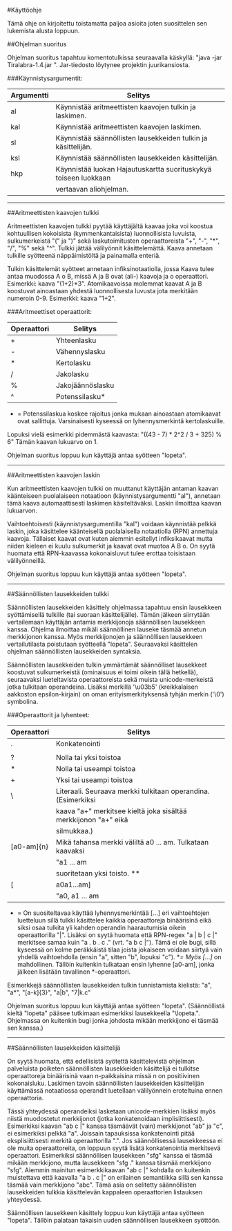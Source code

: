 #Käyttöohje

Tämä ohje on kirjoitettu toistamatta paljoa asioita joten suosittelen sen
lukemista alusta loppuun.

##Ohjelman suoritus

Ohjelman suoritus tapahtuu komentotulkissa seuraavalla käskyllä:
"java -jar Tiralabra-1.4.jar <argumentti>".
Jar-tiedosto löytynee projektin juurikansiosta.

###Käynnistysargumentit:

|Argumentti|Selitys|
|-------|----------------------------------------------------------------------|
|al		|Käynnistää aritmeettisten kaavojen tulkin ja laskimen.				   |
|kal	|Käynnistää aritmeettisten kaavojen laskimen.						   |
|sl		|Käynnistää säännöllisten lausekkeiden tulkin ja käsittelijän.		   |
|ksl	|Käynnistää säännöllisten lausekkeiden käsittelijän.				   |
|hkp	|Käynnistää luokan Hajautuskartta suorituskykyä toiseen luokkaan	   |
|		|vertaavan aliohjelman.												   |

* * *

##Aritmeettisten kaavojen tulkki

Aritmeettisten kaavojen tulkki pyytää käyttäjältä kaavaa joka voi koostua
kohtuullisen kokoisista (kymmenkantaisista) luonnollisista luvuista,
sulkumerkeistä "(" ja ")" sekä laskutoimitusten operaattoreista "+", "-", "*",
"/", "%" sekä "^". Tulkki jättää välilyönnit käsittelemättä. Kaava annetaan
tulkille syötteenä näppäimistöltä ja painamalla enteriä.

Tulkin käsittelemät syötteet annetaan infiksinotaatiolla, jossa Kaava tulee
antaa muodossa A o B, missä A ja B ovat (ali-) kaavoja ja o operaattori.
Esimerkki: kaava "(1+2)*3". Atomikaavoissa molemmat kaavat A ja B koostuvat
ainoastaan yhdestä luonnollisesta luvusta jota merkitään numeroin 0-9.
Esimerkki: kaava "1+2". 

###Aritmeettiset operaattorit:

|Operaattori|Selitys	|
|---|-------------------|
|+	|Yhteenlasku		|
|-	|Vähennyslasku		|
|*	|Kertolasku			|
|/	|Jakolasku			|
|%	|Jakojäännöslasku	|
|^	|Potenssilasku*		|

* = Potenssilaskua koskee rajoitus jonka mukaan ainoastaan atomikaavat ovat
	sallittuja. Varsinaisesti kyseessä on lyhennysmerkintä kertolaskuille.

Lopuksi vielä esimerkki pidemmästä kaavasta:
"((43 - 7) * 2^2 / 3 + 325) % 6"
Tämän kaavan lukuarvo on 1.

Ohjelman suoritus loppuu kun käyttäjä antaa syötteen "lopeta".

* * *

##Aritmeettisten kaavojen laskin

Kun aritmeettisten kaavojen tulkki on muuttanut käyttäjän antaman kaavan
käänteiseen puolalaiseen notaatioon (käynnistysargumentti "al"), annetaan tämä
kaava automaattisesti laskimen käsiteltäväksi. Laskin ilmoittaa kaavan
lukuarvon.

Vaihtoehtoisesti (käynnistysargumentilla "kal") voidaan käynnistää pelkkä
laskin, joka käsittelee käänteisellä puolalaisella notaatiolla (RPN) annettuja
kaavoja. Tällaiset kaavat ovat kuten aiemmin esitellyt infiksikaavat mutta
niiden kieleen ei kuulu sulkumerkit ja kaavat ovat muotoa A B o. On syytä
huomata että RPN-kaavassa kokonaisluvut tulee erottaa toisistaan välilyönneillä.

Ohjelman suoritus loppuu kun käyttäjä antaa syötteen "lopeta".

* * *

##Säännöllisten lausekkeiden tulkki

Säännöllisten lausekkeiden käsittely ohjelmassa tapahtuu ensin lausekkeen
syöttämisellä tulkille (tai suoraan käsittelijälle). Tämän jälkeen siirrytään
vertailemaan käyttäjän antamia merkkijonoja säännöllisen lausekkeen kanssa.
Ohjelma ilmoittaa mikäli säännöllinen lauseke täsmää annetun merkkijonon kanssa.
Myös merkkijonojen ja säännöllisen lausekkeen vertailutilasta poistutaan
syötteellä "lopeta". Seuraavaksi käsittelen ohjelman säännöllisten lausekkeiden
syntaksia.

Säännöllisten lausekkeiden tulkin ymmärtämät säännölliset lausekkeet koostuvat
sulkumerkeistä (ominaisuus ei toimi oikein tällä hetkellä), seuraavaksi
lueteltavista operaattoreista sekä muista unicode-merkeistä jotka tulkitaan
operandeina. Lisäksi merkillä '\u03b5' (kreikkalaisen aakkoston epsilon-kirjain)
on oman erityismerkityksensä tyhjän merkin ('\0') symbolina.

###Operaattorit ja lyhenteet:

|Operaattori|Selitys														   |
|-----------|------------------------------------------------------------------|
|.			|Konkatenointi													   |
||			|Haarautuminen*													   |
|?			|Nolla tai yksi	toistoa											   |
|*			|Nolla tai useampi toistoa										   |
|+			|Yksi tai useampi toistoa										   |
|\			|Literaali. Seuraava merkki tulkitaan operandina. (Esimerkiksi	   |
|			|kaava "a\+" merkitsee kieltä joka sisältää merkkijonon "a+" eikä  |
|			|silmukkaa.)													   |
|[a0-am]{n}	|Mikä tahansa merkki väliltä a0 ... am. Tulkataan kaavaksi		   |
|			|"a1 ... am |" toistettuna n kertaa. Jos parametri {n} puuttuu,	   |
|			|suoritetaan yksi toisto. **									   |
[|a0a1...am]|Jokin vaihtoehdoista a0, a1 ... am. Tulkataan kaavaksi			   |
|			|"a0, a1 ... am |". **											   |


* = On suositeltavaa käyttää lyhennysmerkintää [...] eri vaihtoehtojen
	luetteluun sillä tulkki käsittelee kaikkia operaattoreja binäärisinä eikä
	siksi osaa tulkita yli kahden operandin haarautumisia oikein operaattorilla
	"|". Lisäksi on syytä huomata että RPN-regex "a | b | c |" merkitsee samaa
	kuin "a . b . c ." (vrt. "a b c |"). Tämä ei ole bugi, sillä kyseessä on
	kolme peräkkäistä tilaa joista jokaiseen voidaan siirtyä vain yhdellä
	vaihtoehdolla (ensin "a", sitten "b", lopuksi "c").
**=	Myös [...]* on mahdollinen. Tällöin kuitenkin tulkataan ensin lyhenne
	[a0-am], jonka jälkeen lisätään tavallinen *-operaattori.

Esimerkkejä säännöllisten lausekkeiden tulkin tunnistamista kielistä:
"a", "a*", "[a-k]{3}", "a|b", "7|k.c"

Ohjelman suoritus loppuu kun käyttäjä antaa syötteen "lopeta". (Säännöllistä 
kieltä "lopeta" pääsee tutkimaan esimerkiksi lausekkeella "\lopeta.". Ohjelmassa
on kuitenkin bugi jonka johdosta mikään merkkijono ei täsmää sen kanssa.)

* * *

##Säännöllisten lausekkeiden käsittelijä

On syytä huomata, että edellisistä syötettä käsittelevistä ohjelman palveluista
poiketen säännöllisten lausekkeiden käsittelijä ei tulkitse operaattoreja
binäärisinä vaan n-paikkaisina missä n on positiivinen kokonaisluku. Laskimen
tavoin säännöllisten lausekkeiden käsittelijän käyttämässä notaatiossa operandit
luetellaan välilyönnein eroteltuina ennen operaattoria.

Tässä yhteydessä operandeiksi lasketaan unicode-merkkien lisäksi myös niistä
muodostetut merkkijonot (jotka konkatenoidaan implisiittisesti). Esimerkiksi
kaavan "ab c |" kanssa täsmäävät (vain) merkkijonot "ab" ja "c", ei esimerkiksi
pelkkä "a". Joissain tapauksissa konkatenointi pitää eksplisiittisesti merkitä 
operaattorilla ".". Jos säännöllisessä lausekkeessa ei ole muita operaattoreita,
on loppuun syytä lisätä konkatenointia merkitsevä operaattori. Esimerkiksi
säännöllisen lausekkeen "sfg" kanssa ei täsmää mikään merkkijono, mutta 
lausekkeen "sfg ." kanssa täsmää merkkijono "sfg". Aiemmin mainitun
esimerkkikaavan "ab c |" kohdalla on kuitenkin muistettava että kaavalla
"a b . c |" on erilainen semantiikka sillä sen kanssa täsmää vain merkkijono
"abc". Tämä asia on selitetty säännöllisten lausekkeiden tulkkia käsittelevän
kappaleen operaattorien listauksen yhteydessä.

Säännöllisen lausekkeen käsittely loppuu kun käyttäjä antaa syötteen "lopeta".
Tällöin palataan takaisin uuden säännöllisen lausekkeen syöttöön.
